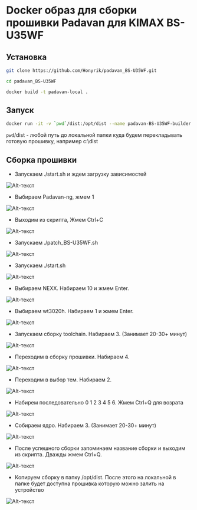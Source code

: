 # Docker образ для сборки прошивки Padavan для KIMAX BS-U35WF #
## Установка ##
```bash
git clone https://github.com/Honyrik/padavan_BS-U35WF.git
```
```bash
cd padavan_BS-U35WF
```
```bash
docker build -t padavan-local .
```
## Запуск ##
```bash
docker run -it -v `pwd`/dist:/opt/dist --name padavan-BS-U35WF-builder padavan-local
```
`pwd`/dist - любой путь до локальной папки куда будем перекладывать готовую прошивку, например c:\dist
## Сборка прошивки ##
- Запускаем ./start.sh и ждем загрузку зависимостей

![Alt-текст](screen/1.png)
- Выбираем Padavan-ng, жмем 1

![Alt-текст](screen/2.png)
- Выходим из скрипта, Жмем Ctrl+C

![Alt-текст](screen/3.png)
- Запускаем ./patch_BS-U35WF.sh

![Alt-текст](screen/4.png)
- Запускаем ./start.sh

![Alt-текст](screen/5.png)
- Выбираем NEXX. Набираем 10 и жмем Enter.

![Alt-текст](screen/6.png)
- Выбираем wt3020h. Набираем 1 и жмем Enter.

![Alt-текст](screen/7.png)
- Запускаем сборку toolchain. Набираем 3. (Занимает 20-30+ минут)

![Alt-текст](screen/8.png)
- Переходим в сборку прошивки. Набираем 4.

![Alt-текст](screen/9.png)
- Переходим в выбор тем. Набираем 2.

![Alt-текст](screen/10.png)
- Набирем последовательно 0 1 2 3 4 5 6. Жмем Ctrl+Q для возрата

![Alt-текст](screen/11.png)
- Собираем ядро. Набираем 3. (Занимает 20-30+ минут)

![Alt-текст](screen/12.png)
- После успешного сборки запоминаем название сборки и выходим из скрипта. Дважды жмем Ctrl+Q.

![Alt-текст](screen/13.png)
- Копируем сборку в папку /opt/dist. После этого на локальной в папке будет доступна прошивка которую можно залить на устройство

![Alt-текст](screen/14.png)

